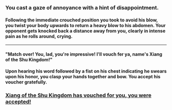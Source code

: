 ### You cast a gaze of annoyance with a hint of disappointment.
#### Following the immediate crouched position you took to avoid his blow, you twist your body upwards to return a heavy blow to his abdomen. Your opponent gets knocked back a distance away from you, clearly in intense pain as he rolls around, crying.
---
#### "Match over! You, lad, you're impressive! I'll vouch fer ya, name's Xiang of the Shu Kingdom!"

#### Upon hearing his word followed by a fist on his chest indicating he swears upon his honor, you clasp your hands together and bow. You accept his voucher gratefully. 
### [Xiang of the Shu Kingdom has vouched for you, you were accepted!](../acceptance.md)